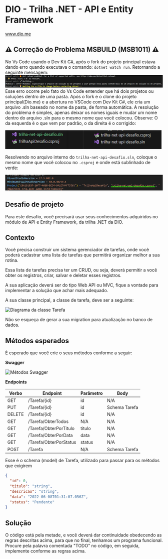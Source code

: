 # DIO - Trilha .NET - API e Entity Framework
www.dio.me

## ⚠ Correção do Problema MSBUILD (MSB1011) ⚠

No Vs Code usando o Dev Kit C#, após o fork do projeto principal estava dando erro quando executava o comando: `dotnet watch run`. Retornando a seguinte mensagem:
<img src="https://github.com/VictorHMSforne/trilha-net-api-desafio/blob/main/Mensagem%20de%20erro.png">
Esse erro ocorre pelo fato do Vs Code entender que há dois projetos ou soluções dentro de uma pasta. Após o fork e o clone do projeto principal(Dio.me) e a abertura no VSCode com Dev Kit C#, 
ele cria um arquivo .sln baseado no nome da pasta, de forma automática. A resolução do problema é simples, apenas deixar os nomes iguais e mudar um nome dentro do arquivo .sln para o mesmo nome que
você colocou. Observe:
O da esquerda é o que vem por padrão, o da direita é o corrigido:

<img src="https://github.com/VictorHMSforne/trilha-net-api-desafio/blob/main/Comparacao.png">

Resolvendo no arquivo interno do `trilha-net-api-desafio.sln`, coloque o mesmo nome que você colocou no `.csproj` e onde está sublinhado de verde:

<img src="https://github.com/VictorHMSforne/trilha-net-api-desafio/blob/main/Exemplo.png">





## Desafio de projeto
Para este desafio, você precisará usar seus conhecimentos adquiridos no módulo de API e Entity Framework, da trilha .NET da DIO.

## Contexto
Você precisa construir um sistema gerenciador de tarefas, onde você poderá cadastrar uma lista de tarefas que permitirá organizar melhor a sua rotina.

Essa lista de tarefas precisa ter um CRUD, ou seja, deverá permitir a você obter os registros, criar, salvar e deletar esses registros.

A sua aplicação deverá ser do tipo Web API ou MVC, fique a vontade para implementar a solução que achar mais adequado.

A sua classe principal, a classe de tarefa, deve ser a seguinte:

![Diagrama da classe Tarefa](diagrama.png)

Não se esqueça de gerar a sua migration para atualização no banco de dados.

## Métodos esperados
É esperado que você crie o seus métodos conforme a seguir:


**Swagger**


![Métodos Swagger](swagger.png)


**Endpoints**


| Verbo  | Endpoint                | Parâmetro | Body          |
|--------|-------------------------|-----------|---------------|
| GET    | /Tarefa/{id}            | id        | N/A           |
| PUT    | /Tarefa/{id}            | id        | Schema Tarefa |
| DELETE | /Tarefa/{id}            | id        | N/A           |
| GET    | /Tarefa/ObterTodos      | N/A       | N/A           |
| GET    | /Tarefa/ObterPorTitulo  | titulo    | N/A           |
| GET    | /Tarefa/ObterPorData    | data      | N/A           |
| GET    | /Tarefa/ObterPorStatus  | status    | N/A           |
| POST   | /Tarefa                 | N/A       | Schema Tarefa |

Esse é o schema (model) de Tarefa, utilizado para passar para os métodos que exigirem

```json
{
  "id": 0,
  "titulo": "string",
  "descricao": "string",
  "data": "2022-06-08T01:31:07.056Z",
  "status": "Pendente"
}
```


## Solução
O código está pela metade, e você deverá dar continuidade obedecendo as regras descritas acima, para que no final, tenhamos um programa funcional. Procure pela palavra comentada "TODO" no código, em seguida, implemente conforme as regras acima.
